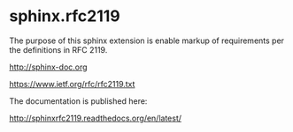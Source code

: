 # sphinx.rfc2119

The purpose of this sphinx extension is enable markup of requirements per the definitions in RFC 2119. 

http://sphinx-doc.org

https://www.ietf.org/rfc/rfc2119.txt

The documentation is published here:

http://sphinxrfc2119.readthedocs.org/en/latest/

